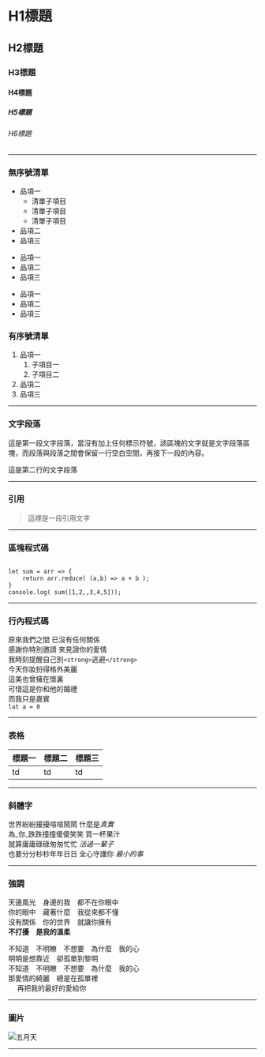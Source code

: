 # H1標題
## H2標題
### H3標題
#### H4標題
##### H5標題
###### H6標題

---------------------

### 無序號清單
* 品項一
    * 清單子項目
    * 清單子項目
    * 清單子項目
* 品項二
* 品項三

+ 品項一
+ 品項二
+ 品項三

- 品項一
- 品項二
- 品項三

### 有序號清單
1. 品項一
    1. 子項目一
    2. 子項目二
2. 品項二
3. 品項三

---------------------

### 文字段落
這是第一段文字段落，當沒有加上任何標示符號，該區塊的文字就是文字段落區塊，而段落與段落之間會保留一行空白空間，再接下一段的內容。

這是第二行的文字段落

---------------------

### 引用
>這裡是一段引用文字

---------------------

### 區塊程式碼
```Javascript=

let sum = arr => {
    return arr.reduce( (a,b) => a + b );
}
console.log( sum([1,2,,3,4,5]));

```
---------------------

### 行內程式碼

原來我們之間 已沒有任何關係</br>
感謝你特別邀請 來見證你的愛情</br>
我時刻提醒自己別`<strong>`逃避`</strong>`</br>
今天你妝扮得格外美麗</br>
這美也曾擁在懷裏</br>
可惜這是你和他的婚禮</br>
而我只是嘉賓</br>
`lat a = 0`

---------------------

### 表格

| 標題一 | 標題二 | 標題三 |
|-------|-------|-------|
|td     |td     |td     |

---------------------

### 斜體字

世界紛紛擾擾喧喧鬧鬧  什麼是*真實*</br>
為_你_跌跌撞撞傻傻笑笑  買一杯果汁</br>
就算庸庸碌碌匆匆忙忙  _活過一輩子_</br>
也要分分秒秒年年日日 全心守護你  *最小的事*</br>

---------------------

### 強調

天邊風光　身邊的我　都不在你眼中</br>
你的眼中　藏著什麼　我從來都不懂</br>
沒有關係　你的世界　就讓你擁有</br>
**不打擾**　__是我的溫柔__

不知道　不明瞭　不想要　為什麼　我的心</br>
明明是想靠近　卻孤單到黎明</br>
不知道　不明瞭　不想要　為什麼　我的心</br>
那愛情的綺麗　總是在孤單裡</br>　
再把我的最好的愛給你</br>

---------------------
### 圖片
![五月天](https://punchline.asia/wp-content/uploads/2015/11/%E4%BA%94%E6%9C%88%E5%A4%A9.jpg)

---------------------
